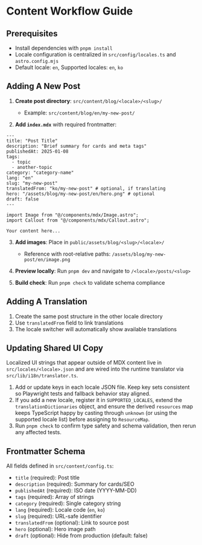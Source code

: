 # Content Workflow Guide

## Prerequisites

- Install dependencies with `pnpm install`
- Locale configuration is centralized in `src/config/locales.ts` and `astro.config.mjs`
- Default locale: `en`, Supported locales: `en`, `ko`

## Adding A New Post

1. **Create post directory**: `src/content/blog/<locale>/<slug>/`
   - Example: `src/content/blog/en/my-new-post/`

2. **Add `index.mdx`** with required frontmatter:

```mdx
---
title: "Post Title"
description: "Brief summary for cards and meta tags"
publishedAt: 2025-01-08
tags:
  - topic
  - another-topic
category: "category-name"
lang: "en"
slug: "my-new-post"
translatedFrom: "ko/my-new-post" # optional, if translating
hero: "/assets/blog/my-new-post/en/hero.png" # optional
draft: false
---

import Image from "@/components/mdx/Image.astro";
import Callout from "@/components/mdx/Callout.astro";

Your content here...
```

3. **Add images**: Place in `public/assets/blog/<slug>/<locale>/`
   - Reference with root-relative paths: `/assets/blog/my-new-post/en/image.png`

4. **Preview locally**: Run `pnpm dev` and navigate to `/<locale>/posts/<slug>`

5. **Build check**: Run `pnpm check` to validate schema compliance

## Adding A Translation

1. Create the same post structure in the other locale directory
2. Use `translatedFrom` field to link translations
3. The locale switcher will automatically show available translations

## Updating Shared UI Copy

Localized UI strings that appear outside of MDX content live in
`src/locales/<locale>.json` and are wired into the runtime translator via
`src/lib/i18n/translator.ts`.

1. Add or update keys in each locale JSON file. Keep key sets consistent so
   Playwright tests and fallback behavior stay aligned.
2. If you add a new locale, register it in `SUPPORTED_LOCALES`, extend the
   `translationDictionaries` object, and ensure the derived `resources` map keeps
   TypeScript happy by casting through `unknown` (or using the supported locale
   list) before assigning to `ResourceMap`.
3. Run `pnpm check` to confirm type safety and schema validation, then rerun
   any affected tests.

## Frontmatter Schema

All fields defined in `src/content/config.ts`:

- `title` (required): Post title
- `description` (required): Summary for cards/SEO
- `publishedAt` (required): ISO date (YYYY-MM-DD)
- `tags` (required): Array of strings
- `category` (required): Single category string
- `lang` (required): Locale code (`en`, `ko`)
- `slug` (required): URL-safe identifier
- `translatedFrom` (optional): Link to source post
- `hero` (optional): Hero image path
- `draft` (optional): Hide from production (default: false)
